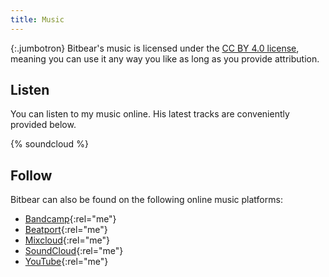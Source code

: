 ```yaml
---
title: Music
---
```


{:.jumbotron}
Bitbear's music is licensed under the [CC BY 4.0 license][cc], meaning you can
use it any way you like as long as you provide attribution.

## Listen

You can listen to my music online. His latest tracks are conveniently provided
below.

{% soundcloud %}

## Follow

Bitbear can also be found on the following online music platforms:

- [Bandcamp]{:rel="me"}
- [Beatport]{:rel="me"}
- [Mixcloud]{:rel="me"}
- [SoundCloud]{:rel="me"}
- [YouTube]{:rel="me"}

[bandcamp]: https://bitbearmusic.bandcamp.com
[beatport]: http://dj.beatport.com/bitbear
[cc]: https://creativecommons.org/licenses/by/4.0/
[mixcloud]: https://www.mixcloud.com/bitbearmusic/
[soundcloud]: https://soundcloud.com/bitbear
[youtube]: https://www.youtube.com/channel/UC9wb6OrUrugGg6-q9805RDQ

